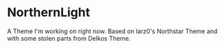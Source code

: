 # NorthernLight
A Theme I'm working on right now.
Based on larz0's Northstar Theme and with some stolen parts from Delkos Theme.
